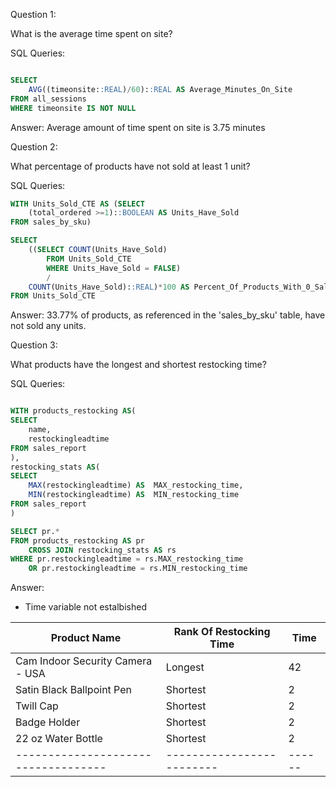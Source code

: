 Question 1: 

What is the average time spent on site?

SQL Queries:
``` sql

SELECT
	AVG((timeonsite::REAL)/60)::REAL AS Average_Minutes_On_Site
FROM all_sessions
WHERE timeonsite IS NOT NULL

```

Answer: 
Average amount of time spent on site is 3.75 minutes


Question 2: 

What percentage of products have not sold at least 1 unit?

SQL Queries:
``` sql
WITH Units_Sold_CTE AS (SELECT 
	(total_ordered >=1)::BOOLEAN AS Units_Have_Sold
FROM sales_by_sku)

SELECT
	((SELECT COUNT(Units_Have_Sold)
		FROM Units_Sold_CTE 
		WHERE Units_Have_Sold = FALSE)
		/
	COUNT(Units_Have_Sold)::REAL)*100 AS Percent_Of_Products_With_0_Sales
FROM Units_Sold_CTE

```
Answer:
33.77% of products, as referenced in the 'sales_by_sku' table, have not sold any units.


Question 3: 

What products have the longest and shortest restocking time?

SQL Queries:
``` sql

WITH products_restocking AS(
SELECT 
	name,
	restockingleadtime
FROM sales_report
),
restocking_stats AS(
SELECT 
	MAX(restockingleadtime) AS  MAX_restocking_time,
	MIN(restockingleadtime) AS  MIN_restocking_time
FROM sales_report
)

SELECT pr.*
FROM products_restocking AS pr
	CROSS JOIN restocking_stats AS rs
WHERE pr.restockingleadtime = rs.MAX_restocking_time
	OR pr.restockingleadtime = rs.MIN_restocking_time


```
Answer:

- Time variable not estalbished

| Product Name 						| Rank Of Restocking Time | Time |
|-----------------------------------|-------------------------|------|
| Cam Indoor Security Camera - USA  | Longest				  | 42   |
| Satin Black Ballpoint Pen			| Shortest 				  | 2    |
| Twill Cap							| Shortest 				  | 2    |
| Badge Holder						| Shortest 				  | 2    |
| 22 oz Water Bottle 				| Shortest 				  | 2    |
|-----------------------------------|-------------------------|------|

